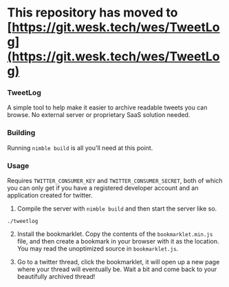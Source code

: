 # **This repository has moved to [https://git.wesk.tech/wes/TweetLog](https://git.wesk.tech/wes/TweetLog)**


### TweetLog

A simple tool to help make it easier to archive readable tweets you can browse. No external server or proprietary SaaS solution needed.

### Building
Running `nimble build` is all you'll need at this point.

### Usage
Requires `TWITTER_CONSUMER_KEY` and `TWITTER_CONSUMER_SECRET`, both of which you can only get if you have a registered developer account and an application created for twitter.


1. Compile the server with `nimble build` and then start the server like so.
```
./tweetlog
```

2. Install the bookmarklet. Copy the contents of the `bookmarklet.min.js` file, and then create a bookmark in your browser with it as the location. You may read the unoptimized source in `bookmarklet.js`.

3. Go to a twitter thread, click the bookmarklet, it will open up a new page where your thread will eventually be. Wait a bit and come back to your beautifully archived thread!
